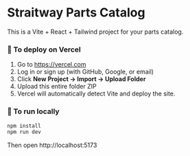 # Straitway Parts Catalog

This is a Vite + React + Tailwind project for your parts catalog.

### 🚀 To deploy on Vercel

1. Go to https://vercel.com
2. Log in or sign up (with GitHub, Google, or email)
3. Click **New Project → Import → Upload Folder**
4. Upload this entire folder ZIP
5. Vercel will automatically detect Vite and deploy the site.

### 🧩 To run locally

```bash
npm install
npm run dev
```

Then open http://localhost:5173
